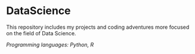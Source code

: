 # DataScience

This repository includes my projects and coding adventures more focused on the field of Data Science.

_Programming languages: Python, R_
